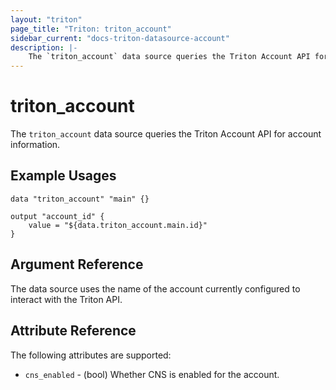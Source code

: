 ```yaml
---
layout: "triton"
page_title: "Triton: triton_account"
sidebar_current: "docs-triton-datasource-account"
description: |-
    The `triton_account` data source queries the Triton Account API for account information.
---
```


# triton_account

The `triton_account` data source queries the Triton Account API for account information.

## Example Usages

```hcl
data "triton_account" "main" {}

output "account_id" {
    value = "${data.triton_account.main.id}"
}
```

## Argument Reference

The data source uses the name of the account currently configured to interact with the Triton API.

## Attribute Reference

The following attributes are supported:

* `cns_enabled` - (bool) Whether CNS is enabled for the account.
